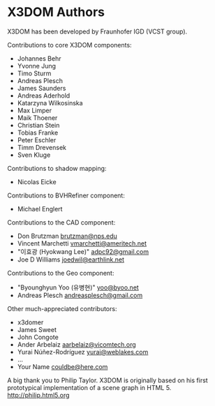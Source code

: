 # X3DOM Authors

X3DOM has been developed by Fraunhofer IGD (VCST group).

Contributions to core X3DOM components:
* Johannes Behr
* Yvonne Jung
* Timo Sturm
* Andreas Plesch
* James Saunders
* Andreas Aderhold
* Katarzyna Wilkosinska
* Max Limper
* Maik Thoener
* Christian Stein
* Tobias Franke
* Peter Eschler
* Timm Drevensek
* Sven Kluge
    
Contributions to shadow mapping:
* Nicolas Eicke
    
Contributions to BVHRefiner component:
* Michael Englert
    
Contributions to the CAD component:
* Don Brutzman <brutzman@nps.edu>
* Vincent Marchetti <vmarchetti@ameritech.net>
* "이효광 (Hyokwang Lee)" <adpc92@gmail.com>
* Joe D Williams <joedwil@earthlink.net>
	
Contributions to the Geo component:
* "Byounghyun Yoo (유병현)" <yoo@byoo.net>
* Andreas Plesch <andreasplesch@gmail.com>

Other much-appreciated contributors:
* x3domer
* James Sweet
* John Congote
* Ander Arbelaiz <aarbelaiz@vicomtech.org>
* Yurai Núñez-Rodríguez <yurai@weblakes.com>
* ...
* Your Name <couldbe@here.com>

A big thank you to Philip Taylor. 
X3DOM is originally based on his first prototypical implementation of a scene graph in HTML 5. http://philip.html5.org
